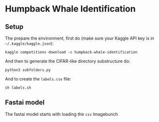 # Humpback Whale Identification

## Setup

The prepare the environment, first do (make sure your Kaggle API key is in `~/.kaggle/kaggle.json`):

```{bash}
kaggle competitions download -c humpback-whale-identification
```

And then to generate the CIFAR-like directory substructure do:

```{bash}
python3 subfolders.py
```

And to create the `labels.csv` file:

```{bash}
sh labels.sh
```

## Fastai model

The fastai model starts with loading the `csv` Imagebunch
